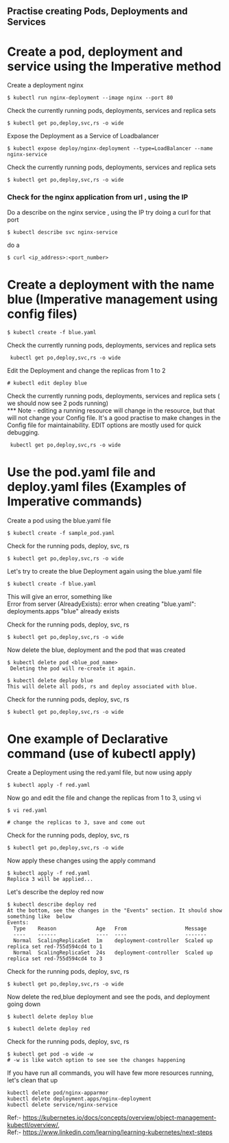
## Practise creating Pods, Deployments and Services

# Create a pod, deployment and service using the Imperative method
Create a deployment nginx
```
$ kubectl run nginx-deployment --image nginx --port 80
```
Check the currently running pods, deployments, services and replica sets
```
$ kubectl get po,deploy,svc,rs -o wide
```
Expose the Deployment as a Service of Loadbalancer 
```
$ kubectl expose deploy/nginx-deployment --type=LoadBalancer --name nginx-service 
```
Check the currently running pods, deployments, services and replica sets
```
$ kubectl get po,deploy,svc,rs -o wide
```
### Check for the nginx application from url , using the IP 
Do a describe on the nginx service , using the IP try doing a curl for that port
```
$ kubectl describe svc nginx-service
```
do a 
```
$ curl <ip_address>:<port_number>

```

# Create a deployment with the name blue  (Imperative management using config files)
```
$ kubectl create -f blue.yaml
```
Check the currently running pods, deployments, services and replica sets
```
 kubectl get po,deploy,svc,rs -o wide
```

Edit the Deployment and change the replicas from 1 to 2

```
# kubectl edit deploy blue
```
Check the currently running pods, deployments, services and replica sets ( we should now see 2 pods running)
<br>
*** Note - editing a running resource will change in the resource, but that will not change your Config file. It's a good practise to make changes in the Config file for maintainability. EDIT options are mostly used for quick debugging.


```
 kubectl get po,deploy,svc,rs -o wide
```
# Use the pod.yaml file and deploy.yaml files (Examples of Imperative commands)

Create a pod using the blue.yaml file
```
$ kubectl create -f sample_pod.yaml
```
Check for the running pods, deploy, svc, rs
```
$ kubectl get po,deploy,svc,rs -o wide
```

Let's try to create the blue Deployment again using the blue.yaml file
```
$ kubectl create -f blue.yaml
```
This will give an error, something like <br>
Error from server (AlreadyExists): error when creating "blue.yaml": deployments.apps "blue" already exists

Check for the running pods, deploy, svc, rs
```
$ kubectl get po,deploy,svc,rs -o wide
```

Now delete the blue, deployment and the pod that was created
```
$ kubectl delete pod <blue_pod_name>
 Deleting the pod will re-create it again.

$ kubectl delete deploy blue
This will delete all pods, rs and deploy associated with blue.
```
Check for the running pods, deploy, svc, rs
```
$ kubectl get po,deploy,svc,rs -o wide
```

# One example of Declarative command (use of kubectl apply)

Create a Deployment using the red.yaml file, but now using apply
```
$ kubectl apply -f red.yaml
```
Now go and edit the file and change the replicas from 1 to 3, using vi
```
$ vi red.yaml

# change the replicas to 3, save and come out
```
Check for the running pods, deploy, svc, rs
```
$ kubectl get po,deploy,svc,rs -o wide
```
Now apply these changes using the apply command
```
$ kubectl apply -f red.yaml
Replica 3 will be applied...
```

Let's describe the deploy red now
```
$ kubectl describe deploy red
At the bottom, see the changes in the "Events" section. It should show something like  below
Events:
  Type    Reason             Age   From                   Message
  ----    ------             ----  ----                   -------
  Normal  ScalingReplicaSet  1m    deployment-controller  Scaled up replica set red-755d594cd4 to 1
  Normal  ScalingReplicaSet  24s   deployment-controller  Scaled up replica set red-755d594cd4 to 3
```

Check for the running pods, deploy, svc, rs
```
$ kubectl get po,deploy,svc,rs -o wide
```

Now delete the red,blue deployment and see the pods, and deployment going down
```
$ kubectl delete deploy blue

$ kubectl delete deploy red
```
Check for the running pods, deploy, svc, rs
```
$ kubectl get pod -o wide -w
# -w is like watch option to see see the changes happening
```

If you have run all commands, you will have few more resources running, let's clean that up

```
kubectl delete pod/nginx-apparmor
kubectl delete deployment.apps/nginx-deployment
kubectl delete service/nginx-service
```

Ref:- https://kubernetes.io/docs/concepts/overview/object-management-kubectl/overview/,
<br>
Ref:- https://www.linkedin.com/learning/learning-kubernetes/next-steps


